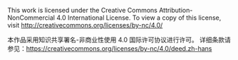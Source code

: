 This work is licensed under the Creative Commons Attribution-NonCommercial 4.0 International License.
To view a copy of this license, visit http://creativecommons.org/licenses/by-nc/4.0/

本作品采用知识共享署名-非商业性使用 4.0 国际许可协议进行许可。
详细条款请参见：https://creativecommons.org/licenses/by-nc/4.0/deed.zh-hans